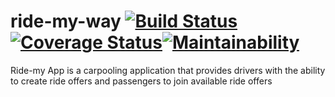 # ride-my-way [![Build Status](https://travis-ci.org/collinewait/ride-my-way.svg?branch=api)](https://travis-ci.org/collinewait/ride-my-way)[![Coverage Status](https://coveralls.io/repos/github/collinewait/ride-my-way/badge.svg)](https://coveralls.io/github/collinewait/ride-my-way)[![Maintainability](https://api.codeclimate.com/v1/badges/603108b23521e1cd6bfc/maintainability)](https://codeclimate.com/github/collinewait/ride-my-way/maintainability)
Ride-my App is a carpooling application that provides drivers with the ability to create ride offers  and passengers to join available ride offers
